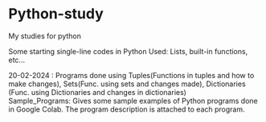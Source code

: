 # Python-study
My studies for python

Some starting single-line codes in Python
Used: Lists, built-in functions, etc...

20-02-2024 : Programs done using Tuples(Functions in tuples and how to make changes), 
Sets(Func. using sets and changes made), Dictionaries (Func. using Dictionaries and changes in dictionaries)      
Sample_Programs: Gives some sample examples of Python programs done in Google Colab. The program description is attached to each program.
